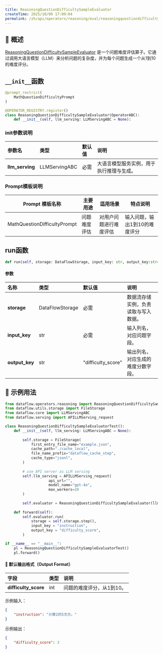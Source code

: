 ```yaml
---
title: ReasoningQuestionDifficultySampleEvaluator
createTime: 2025/10/09 17:09:04
permalink: /zh/api/operators/reasoning/eval/reasoningquestiondifficultysampleevaluator/
---
```


## 📘 概述

[ReasoningQuestionDifficultySampleEvaluator](https://github.com/OpenDCAI/DataFlow/blob/main/dataflow/operators/reasoning/evaluate/reasoning_question_difficulty_sample_evaluator.py)
是一个问题难度评估算子。它通过调用大语言模型（LLM）来分析问题的复杂度，并为每个问题生成一个从1到10的难度评分。

## `__init__`函数

```python
@prompt_restrict(
    MathQuestionDifficultyPrompt
)

@OPERATOR_REGISTRY.register()
class ReasoningQuestionDifficultySampleEvaluator(OperatorABC):
    def __init__(self, llm_serving: LLMServingABC = None):
```

### init参数说明

| 参数名          | 类型          | 默认值 | 说明                           |
| :-------------- | :------------ | :----- | :----------------------------- |
| **llm_serving** | LLMServingABC | 必需   | 大语言模型服务实例，用于执行推理与生成。 |

### Prompt模板说明

| Prompt 模板名称 | 主要用途 | 适用场景 | 特点说明 |
| --------------- | -------- | -------- | -------- |
| MathQuestionDifficultyPrompt | 问题难度评估 | 对用户问题进行难度评估 | 输入问题，输出1到10的难度评分 |

## run函数

```python
def run(self, storage: DataFlowStorage, input_key: str, output_key:str="difficulty_score")
```

#### 参数

| 名称         | 类型            | 默认值               | 说明                           |
| :----------- | :-------------- | :------------------- | :----------------------------- |
| **storage**  | DataFlowStorage | 必需                 | 数据流存储实例，负责读取与写入数据。   |
| **input_key**| str             | 必需                 | 输入列名，对应问题字段。         |
| **output_key**| str             | "difficulty_score" | 输出列名，对应生成的难度分数字段。 |

## 🧠 示例用法

```python
from dataflow.operators.reasoning import ReasoningQuestionDifficultySampleEvaluator
from dataflow.utils.storage import FileStorage
from dataflow.core import LLMServingABC
from dataflow.serving import APILLMServing_request

class ReasoningQuestionDifficultySampleEvaluatorTest():
    def __init__(self, llm_serving: LLMServingABC = None):
        
        self.storage = FileStorage(
            first_entry_file_name="example.json",
            cache_path="./cache_local",
            file_name_prefix="dataflow_cache_step",
            cache_type="jsonl",
        )
        
        # use API server as LLM serving
        self.llm_serving = APILLMServing_request(
                    api_url="",
                    model_name="gpt-4o",
                    max_workers=30
        )
        
        self.evaluator = ReasoningQuestionDifficultySampleEvaluator(llm_serving=self.llm_serving)
        
    def forward(self):
        self.evaluator.run(
            storage = self.storage.step(),
            input_key = "instruction",
            output_key = "difficulty_score",
        )

if __name__ == "__main__":
    pl = ReasoningQuestionDifficultySampleEvaluatorTest()
    pl.forward()
```

#### 🧾 默认输出格式（Output Format）

| 字段 | 类型 | 说明 |
| :--- | :--- | :--- |
| **difficulty_score** | int | 问题的难度评分，从1到10。 |

示例输入：

```json
{
    "instruction": "计算2的5次方。"
}
```

示例输出：

```json
{
    "difficulty_score": 3
}
```
